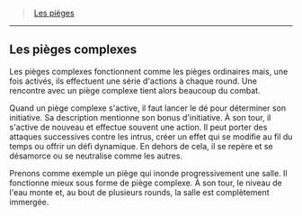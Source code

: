 ﻿---
!GenericItem
Name: Les pièges complexes
Id: traps_hd.md#les-pièges-complexes
ParentLink: traps_hd.md#les-pièges
ParentName: Les pièges
NameLevel: 2
Attributes: {}
AttributesDictionary: >+
  {}

---
> [Les pièges](hd_traps.md)

---

## Les pièges complexes

Les pièges complexes fonctionnent comme les pièges ordinaires mais, une fois activés, ils effectuent une série d'actions à chaque round. Une rencontre avec un piège complexe tient alors beaucoup du combat.

Quand un piège complexe s'active, il faut lancer le dé pour déterminer son initiative. Sa description mentionne son bonus d'initiative. À son tour, il s'active de nouveau et effectue souvent une action. Il peut porter des attaques successives contre les intrus, créer un effet qui se modifie au fil du temps ou offrir un défi dynamique. En dehors de cela, il se repère et se désamorce ou se neutralise comme les autres.

Prenons comme exemple un piège qui inonde progressivement une salle. Il fonctionne mieux sous forme de piège complexe. À son tour, le niveau de l'eau monte et, au bout de plusieurs rounds, la salle est complètement immergée.

